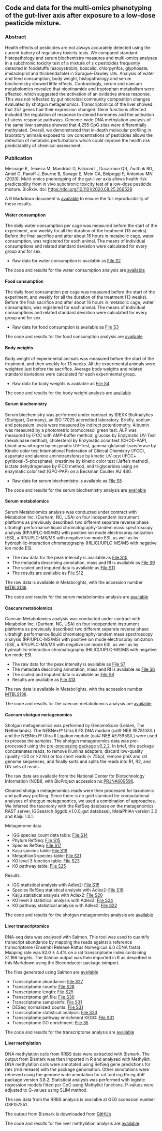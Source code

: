 ## Code and data for the multi-omics phenotyping of the gut-liver axis after exposure to a low-dose pesticide mixture.

### Abstract
Health effects of pesticides are not always accurately detected using the current battery of regulatory toxicity tests. We compared standard histopathology and serum biochemistry measures and multi-omics analyses in a subchronic toxicity test of a mixture of six pesticides frequently detected in foodstuffs (azoxystrobin, boscalid, chlorpyrifos, glyphosate, imidacloprid and thiabendazole) in Sprague-Dawley rats. Analysis of water and feed consumption, body weight, histopathology and serum biochemistry showed little effects. Contrastingly, serum and caecum metabolomics revealed that nicotinamide and tryptophan metabolism were affected, which suggested the activation of an oxidative stress response. This was not reflected by gut microbial community composition changes evaluated by shotgun metagenomics. Transcriptomics of the liver showed that 257 genes had their expression changed. Gene functions affected included the regulation of response to steroid hormones and the activation of stress response pathways. Genome-wide DNA methylation analysis of the same liver samples showed that 4,255 CpG sites were differentially methylated. Overall, we demonstrated that in-depth molecular profiling in laboratory animals exposed to low concentrations of pesticides allows the detection of metabolic perturbations which could improve the health risk predictability of chemical assessment.

### Publication
Mesnage R, Teixeira M, Mandrioli D, Falcioni L, Ducarmon QR, Zwittink RD, Amiel C, Panoff J, Bourne B, Savage E, Mein CA, Belpoggi F, Antoniou MN (2020). Multi-omics phenotyping of the gut-liver axis allows health risk predictability from in vivo subchronic toxicity test of a low-dose pesticide mixture. BioRxiv. doi: https://doi.org/10.1101/2020.08.25.266528

A R Markdown document is [available](https://mesnage.github.io/mixtoxstudy.html) to ensure the full reproducibility of these results. 

#### Water consumption	

The daily water consumption per cage was measured before the start of the experiment, and weekly for all the duration of the treatment (13 weeks). Before the final sacrifice and after about 16 hours in metabolic cage, water consumption, was registered for each animal. The means of individual consumptions and related standard deviation were calculated for every group and for sex.

- Raw data for water consumption is available as [File S2](https://github.com/mesnage/MixtureTox/blob/main/mixture_S02.csv) 

The code and results for the water consumption analysis are [available](https://mesnage.github.io/mixtoxstudy.html#water-consumption) 

#### Food consumption

The daily food consumption per cage was measured before the start of the experiment, and weekly for all the duration of the treatment (13 weeks). Before the final sacrifice and after about 16 hours in metabolic cage, water consumption, was registered for each animal. The means of individual consumptions and related standard deviation were calculated for every group and for sex.

- Raw data for food consumption is available as [File S3](https://github.com/mesnage/MixtureTox/blob/main/mixture_S03.csv) 

The code and results for the food consumption analysis are [available](https://mesnage.github.io/mixtoxstudy.html#food-consumption) 

#### Body weights

Body weight of experimental animals was measured before the start of the treatment, and then weekly for 13 weeks. All the experimental animals were weighted just before the sacrifice. Average body weights and related standard deviations were calculated for each experimental group.

- Raw data for body weights is available as [File S4](https://github.com/mesnage/MixtureTox/blob/main/mixture_S04.csv) 

The code and results for the body weight analysis are [available](https://mesnage.github.io/mixtoxstudy.html#body-weights) 

#### Serum biochemistry
Serum biochemistry was performed under contract by IDEXX BioAnalytics (Stuttgart, Germany), an ISO 17025 accredited laboratory. Briefly, sodium and potassium levels were measured by indirect potentiometry. Albumin was measured by a photometric bromocresol green test. ALP was measured by IFCC with AMP-buffer method, glucose by Enzymatic UV-Test (hexokinase method), cholesterol by Enzymatic color test (CHOD-PAP), blood urea nitrogen by enzymatic UV-Test, gamma-glutamyl-transferase by Kinetic color test International Federation of Clinical Chemistry (IFCC), aspartate and alanine aminotransferase by kinetic UV-test (IFCC+ pyridoxal-5-phosphate), creatinine by kinetic color test (Jaffe’s method), lactate dehydrogenase by IFCC method, and triglycerides using an enzymatic color test (GPO-PAP) on a Beckman Coulter AU 480.

- Raw data for serum biochemistry is available as [File S5](https://github.com/mesnage/MixtureTox/blob/main/mixture_S05.csv) 

The code and results for the serum biochemistry analysis are [available](https://mesnage.github.io/mixtoxstudy.html#serum-biochemistry) 

#### Serum metabolomics

Serum Metabolomics analysis was conducted under contract with Metabolon Inc. (Durham, NC, USA) on four independent instrument platforms as previously described: two different separate reverse phase ultrahigh performance liquid chromatography-tandem mass spectroscopy analysis (RP/UPLC-MS/MS) with positive ion mode electrospray ionization (ESI), a RP/UPLC-MS/MS with negative ion mode ESI, as well as by hydrophilic-interaction chromatography (HILIC)/UPLC-MS/MS with negative ion mode ESI.

- The raw data for the peak intensity is available as [File S10](https://github.com/mesnage/MixtureTox/blob/main/mixture_S10.csv)  
- The metadata describing annotation, mass and RI is available as [File S9](https://github.com/mesnage/MixtureTox/blob/main/mixture_S09.csv) 
- The scaled and imputed data is available as [File S11](https://github.com/mesnage/MixtureTox/blob/main/mixture_S11.csv) 
- The results are available as [File S12](https://github.com/mesnage/MixtureTox/blob/main/mixture_S12.csv) 

The raw data is available in Metabolights, with the accession number [MTBLS138](https://www.ebi.ac.uk/metabolights/MTBLS138).

The code and results for the serum metabolomics analysis are [available](https://mesnage.github.io/mixtoxstudy.html#serum-metabolomics) 


#### Caecum metabolomics

Caecum Metabolomics analysis was conducted under contract with Metabolon Inc. (Durham, NC, USA) on four independent instrument platforms as previously described: two different separate reverse phase ultrahigh performance liquid chromatography-tandem mass spectroscopy analysis (RP/UPLC-MS/MS) with positive ion mode electrospray ionization (ESI), a RP/UPLC-MS/MS with negative ion mode ESI, as well as by hydrophilic-interaction chromatography (HILIC)/UPLC-MS/MS with negative ion mode ESI.

- The raw data for the peak intensity is available as [File S7](https://github.com/mesnage/MixtureTox/blob/main/mixture_S07.csv)
- The metadata describing annotation, mass and RI is available as [File S6](https://github.com/mesnage/MixtureTox/blob/main/mixture_S06.csv)
- The scaled and imputed data is available as [File S8](https://github.com/mesnage/MixtureTox/blob/main/mixture_S08.csv)
- Results are available as [File S13](https://github.com/mesnage/MixtureTox/blob/main/mixture_S13.csv)

The raw data is available in Metabolights, with the accession number [MTBLS138](https://www.ebi.ac.uk/metabolights/MTBLS138).

The code and results for the caecum metabolomics analysis are [available](https://mesnage.github.io/mixtoxstudy.html#serum-metabolomics) 

#### Caecum shotgun metagenomics
Shotgun metagenomics was performed by GenomeScan (Leiden, The Netherlands). The NEBNext® Ultra II FS DNA module (cat# NEB #E7810S/L) and the NEBNext® Ultra II Ligation module (cat# NEB #E7595S/L) were used to process the samples. The shotgun metagenomics data was pre-processed using the [pre-processing package v0.2.2](https://anaconda.org/fasnicar/preprocessing). In brief, this package concatenates reads, to remove Illumina adapters, discard low-quality (quality <20 or >2 Ns) or too short reads (< 75bp), remove phiX and rat genome sequences, and finally sorts and splits the reads into R1, R2, and UN sets of reads.

The raw data are available from the National Center for Biotechnology Information (NCBI), with BioProject accession no.[PRJNA609596](https://www.ncbi.nlm.nih.gov/bioproject/PRJNA609596). 

Cleaned shotgun metagenomics reads were then processed for taxonomic and pathway profiling. Since there is no gold standard for computational analyses of shotgun metagenomics, we used a combination of approaches. We inferred the taxonomy with the RefSeq database on the metagenomics RAST server, IGGsearch (iggdb_v1.0.0_gut database), MetaPhlAn version 3.0 and Kaiju 1.0.1.

Metagenome data.
- IGG species count data table: [File S14](https://github.com/mesnage/MixtureTox/blob/main/mixture_S14.csv)
- Phylum RefSeq: [File S15](https://github.com/mesnage/MixtureTox/blob/main/mixture_S16.csv)
- Species RefSeq: [File S17](https://github.com/mesnage/MixtureTox/blob/main/mixture_S17.csv)
- Kaiju species table: [File S19](https://github.com/mesnage/MixtureTox/blob/main/mixture_S19.csv)
- Metaphlan3 species table: [File S21](https://github.com/mesnage/MixtureTox/blob/main/mixture_S21.csv)
- KO level 3 function table: [File S23](https://github.com/mesnage/MixtureTox/blob/main/mixture_S23.csv)
- KO pathway table: [File S25](https://github.com/mesnage/MixtureTox/blob/main/mixture_S25.csv)

Results.
- IGG statistical analysis with Adlex2: [File S15](https://github.com/mesnage/MixtureTox/blob/main/mixture_S13.csv)
- Species RefSeq statistical analysis with Adlex2: [File S18](https://github.com/mesnage/MixtureTox/blob/main/mixture_S18.csv)
- Kaiju statistical analysis with Adlex2: [File S20](https://github.com/mesnage/MixtureTox/blob/main/mixture_S20.csv)
- KO level 3 statistical analysis with Adlex2: [File S24](https://github.com/mesnage/MixtureTox/blob/main/mixture_S24.csv)
- KO pathway statistical analysis with Adlex2: [File S22](https://github.com/mesnage/MixtureTox/blob/main/mixture_S22.csv)

The code and results for the shotgun metagenomics analysis are [available](https://mesnage.github.io/mixtoxstudy.html#caecum-shotgun-metagenomics) 

#### Liver transcriptomics
RNA-seq data was analysed with Salmon. This tool was used to quantify transcript abundance by mapping the reads against a reference transcriptome (Ensembl Release Rattus Norvegicus 6.0 cDNA fasta). Mapping rate was 82.0 ± 4.4% on a rat transcriptome index containing 31,196 targets. The Salmon output was then imported in R as described in this Markdown using the Bioconductor package tximport.

The files generated using Salmon are [available](https://github.com/mesnage/MixtureTox/tree/main/transcriptome/)

- Transcriptome abundance: [File S27](https://github.com/mesnage/MixtureTox/blob/main/mixture_S27.csv)
- Transcriptome counts: [File S28](https://github.com/mesnage/MixtureTox/blob/main/mixture_S28.csv)
- Transcriptome length: [File S29](https://github.com/mesnage/MixtureTox/blob/main/mixture_S29.csv)
- Transcriptome gtf_file: [File S30](https://github.com/mesnage/MixtureTox/blob/main/mixture_S30.csv)
- Transcriptome sampleinfo: [File S31](https://github.com/mesnage/MixtureTox/blob/main/mixture_S31.csv)
- DESeq_normalized_counts: [File S31](https://github.com/mesnage/MixtureTox/blob/main/mixture_S32.csv)
- Transcriptome statistical analysis: [File S33](https://github.com/mesnage/MixtureTox/blob/main/mixture_S33.csv)
- Transcriptome pathway enrichment KEGG: [File S31](https://github.com/mesnage/MixtureTox/blob/main/mixture_S34.csv)
- Transcriptome GO enrichment: [File 35](https://github.com/mesnage/MixtureTox/blob/main/mixture_S35.csv)

The code and results for the transcriptome analysis are [available](https://mesnage.github.io/mixtoxstudy.html#liver-transcriptomics) 

#### Liver methylation
DNA methylation calls from RRBS data were extracted with Bismark. The output from Bismark was then imported in R and analysed with Methylkit. DNA methylation calls were annotated using RefSeq gene predictions for rats (rn6 release) with the package genomation. Other annotations were retrieved using the genome wide annotation for rat tool org.Rn.eg.dbR package version 3.8.2. Statistical analysis was performed with logistic regression models fitted per CpG using Methylkit functions. P-values were adjusted to Q-values using SLIM method.

The raw data from the RRBS analysis is available at GEO accession number GSE157551.

The output from Bismark is downloaded from [GitHUb](https://github.com/mesnage/MixtureTox/tree/main/methylation) 

The code and results for the liver methylation analysis are [available](https://mesnage.github.io/mixtoxstudy.html#liver-methylation).




